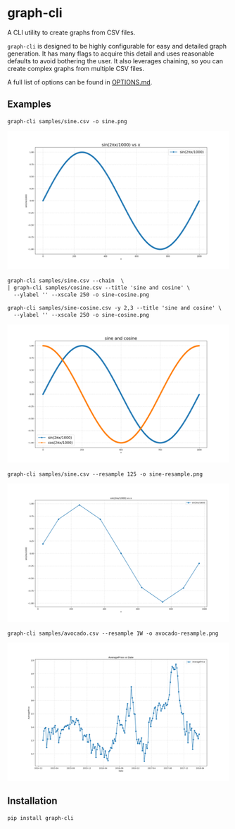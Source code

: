 # graph-cli

A CLI utility to create graphs from CSV files.

`graph-cli` is designed to be highly configurable for easy and detailed
graph generation. It has many flags to acquire this detail and uses
reasonable defaults to avoid bothering the user. It also leverages
chaining, so you can create complex graphs from multiple CSV files.

A full list of options can be found in [OPTIONS.md](OPTIONS.md).

## Examples

```
graph-cli samples/sine.csv -o sine.png
```

![sine](screenshots/sine.png)

```
graph-cli samples/sine.csv --chain  \
| graph-cli samples/cosine.csv --title 'sine and cosine' \
  --ylabel '' --xscale 250 -o sine-cosine.png
```

```
graph-cli samples/sine-cosine.csv -y 2,3 --title 'sine and cosine' \
  --ylabel '' --xscale 250 -o sine-cosine.png
```

![sine-cosine](screenshots/sine-cosine.png)

```
graph-cli samples/sine.csv --resample 125 -o sine-resample.png
```

![sine-resample](screenshots/sine-resample.png)

```
graph-cli samples/avocado.csv --resample 1W -o avocado-resample.png
```

![avocado-resample](screenshots/avocado-resample.png)

## Installation

```
pip install graph-cli
```
